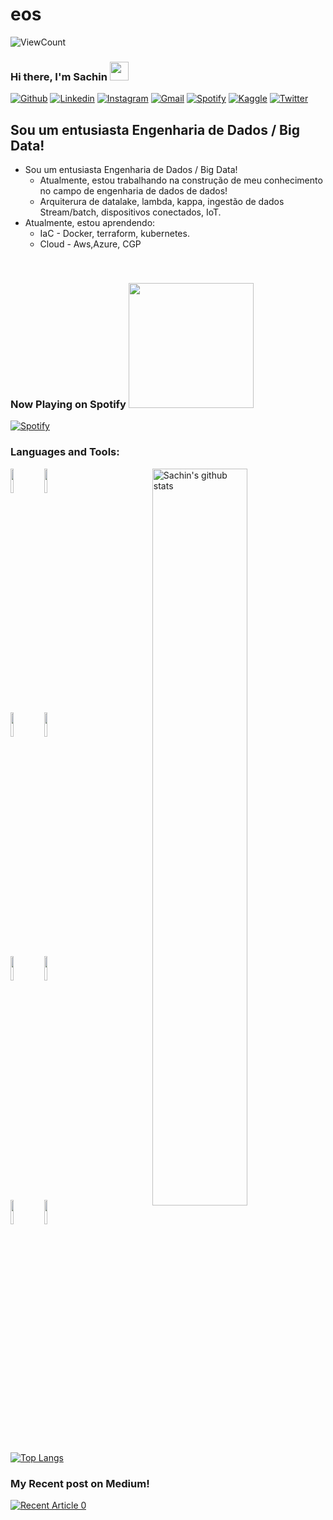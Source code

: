 # eos
![ViewCount](https://views.whatilearened.today/views/github/sachinchaturvedi93/sachinchaturvedi93.svg?cache=remove)
### Hi there, I'm Sachin <img src="https://raw.githubusercontent.com/iampavangandhi/iampavangandhi/master/gifs/Hi.gif" width="30px">
<!-- Your badges
You can use the website to generate badges: https://shields.io/
-->

[![Github](https://img.shields.io/badge/-Github-333?style=flat&logo=Github&logoColor=white)](https://github.com/sachinchaturvedi93)
[![Linkedin](https://img.shields.io/badge/-LinkedIn-blue?style=flat&logo=Linkedin&logoColor=white)](https://www.linkedin.com/in/sachin93)
[![Instagram](https://img.shields.io/badge/-Instagram-c13584?style=flat&labelColor=c13584&logo=instagram&logoColor=white)](https://www.instagram.com/sachinchaturvedi93/)
[![Gmail](https://img.shields.io/badge/-Gmail-c14438?style=flat&logo=Gmail&logoColor=white)](mailto:sachin93@gmail.com)
[![Spotify](https://img.shields.io/badge/-Spotify-1DB954?style=flat&logo=Spotify&logoColor=white)](https://open.spotify.com/user/flipcase93)
[![Kaggle](https://img.shields.io/badge/-Kaggle-20beff?style=flat&logo=Kaggle&logoColor=white)](https://kaggle.com/sachin93)
[![Twitter](https://img.shields.io/badge/-Twitter-1DA1F2?style=flat&logo=Twitter&logoColor=white)](https://twitter.com/sachin93)
&nbsp;
## Sou um entusiasta Engenharia de Dados / Big Data!

- Sou um entusiasta Engenharia de Dados / Big Data!
   - Atualmente, estou trabalhando na construção de meu conhecimento no campo de engenharia de dados de dados!
   - Arquiterura de datalake, lambda, kappa, ingestão de dados Stream/batch, dispositivos conectados, IoT.
- Atualmente, estou aprendendo: 
  - IaC - Docker, terraform, kubernetes.
  - Cloud - Aws,Azure, CGP
<br />

### Now Playing on Spotify <img src="https://github.com/iampavangandhi/iampavangandhi/blob/master/gifs/bars.gif" width="200px">
[![Spotify](https://novatorem.sachinchaturvedi93.vercel.app/api/spotify)](https://open.spotify.com/user/8veggwfdypy6ixn0umbtaicaf)

### Languages and Tools:

<!-- Your github readme stats
You can use this api: https://github.com/anuraghazra/github-readme-stats
-->
<p>
    <img width="55%" align="right" alt="Sachin's github stats" src="https://github-readme-stats.vercel.app/api?username=sachinchaturvedi93&show_icons=true&hide_border=true"/>

  <!-- Your languages and tools. Be careful with the alignment. 
  You can use this sites to get logos: https://www.vectorlogo.zone or https://simpleicons.org/
  -->
  <code><img width="10%" src="https://www.vectorlogo.zone/logos/python/python-ar21.svg"></code>
  <code><img width="10%" src="https://www.vectorlogo.zone/logos/numpy/numpy-ar21.svg"></code>
  <br />
  <code><img width="10%" src="https://www.vectorlogo.zone/logos/jupyter/jupyter-ar21.svg"></code>
  <code><img width="10%" src="https://www.vectorlogo.zone/logos/json/json-ar21.svg"></code>
  <br />
  <code><img width="10%" src="https://www.vectorlogo.zone/logos/mysql/mysql-ar21.svg"></code>
  <code><img width="10%" src="https://www.vectorlogo.zone/logos/docker/docker-ar21.svg"></code>
  <br />
  <code><img width="10%" src="https://www.vectorlogo.zone/logos/github/github-ar21.svg"></code>
  <code><img width="10%" src="https://www.vectorlogo.zone/logos/visualstudio_code/visualstudio_code-ar21.svg"></code>
  
  [![Top Langs](https://github-readme-stats.vercel.app/api/top-langs/?username=sachinchaturvedi93&hide=jupyter%20notebook&show_icons=true&layout=compact&hide_border=true)](https://github.com/anuraghazra/github-readme-stats)


</p>

### My Recent post on Medium!
<a target="_blank" href="https://github-readme-medium-recent-article.vercel.app/medium/@elnataoliveira/0"><img src="https://github-readme-medium-recent-article.vercel.app/medium/@elnataoliveira/0" alt="Recent Article 0">

